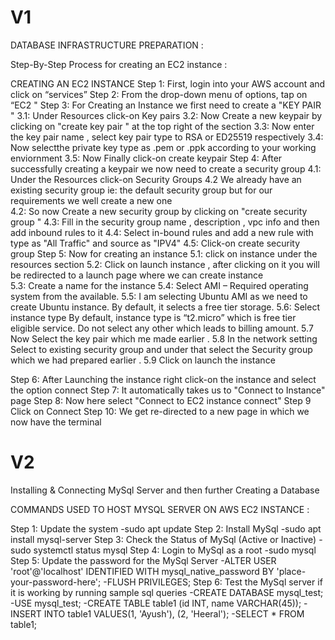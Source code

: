 # V1 #
DATABASE INFRASTRUCTURE PREPARATION : 

Step-By-Step 
Process for creating an EC2 instance :

CREATING AN EC2 INSTANCE 
Step 1: First, login into your AWS account and click on “services” 
Step 2: From the drop-down menu of options, tap on “EC2 " 
Step 3: For Creating an Instance we first need to create a "KEY PAIR " 
       3.1: Under Resources click-on Key pairs 
       3.2: Now Create a new keypair by clicking on "create key pair " at the top right of the section 
       3.3: Now enter the key pair name , select key pair type to RSA or ED25519 respectively 
       3.4: Now selectthe private key type as .pem or .ppk according to your working enviornment 
       3.5: Now Finally click-on create keypair 
Step 4: After successfully creating a keypair we now need to create a security group 
       4.1: Under the Resources click-on Security Groups 
       4.2 We already have an existing security group ie: the default security group but for our requirements
           we well create a new one  
       4.2: So now Create a new security group by clicking on "create security group "
       4.3: Fill in the security group name , description , vpc info and then add inbound rules to it
       4.4: Select in-bound rules and add a new rule with type as "All Traffic" and source as "IPV4"
       4.5: Click-on create security group
Step 5: Now for creating an instance 
       5.1: click on instance under the resources section 
       5.2: Click on launch instance ,  after clicking on it you will be redirected to a launch page where 
         we can create instance   
       5.3: Create a name for the instance
       5.4: Select AMI – Required operating system from the available.
       5.5: I am selecting Ubuntu AMI as we need to create Ubuntu instance.
           By default, it selects a free tier storage.
       5.6: Select instance type
           By default, instance type is “t2.micro” which is free tier eligible service.
           Do not select any other which leads to billing amount.
       5.7 Now Select the key pair which me made earlier .
       5.8 In the network setting Select to existing security group and under that 
           select the Security group which we had prepared earlier . 
       5.9 Click on launch the instance

Step 6: After Launching the instance right click-on the instance and select the option connect 
Step 7: It automatically takes us to "Connect to Instance" page 
Step 8: Now here select "Connect to EC2 instance connect"
Step 9 Click on Connect
Step 10: We get re-directed to a new page in which we now have the terminal 

# V2

Installing & Connecting MySql Server and then further Creating a Database 

COMMANDS USED TO HOST MYSQL SERVER ON AWS EC2 INSTANCE :

 
Step 1: Update the system
-sudo apt update
Step 2: Install MySql
-sudo apt install mysql-server
Step 3: Check the Status of MySql (Active or Inactive)
-sudo systemctl status mysql
Step 4: Login to MySql as a root
-sudo mysql
Step 5: Update the password for the MySql Server
-ALTER USER 'root'@'localhost' IDENTIFIED WITH mysql_native_password BY 'place-your-password-here';
-FLUSH PRIVILEGES;
Step 6: Test the MySql server if it is working by running sample sql queries
-CREATE DATABASE mysql_test;
-USE mysql_test;
-CREATE TABLE table1 (id INT, name VARCHAR(45));
-INSERT INTO table1 VALUES(1, 'Ayush'), (2, 'Heeral');
-SELECT * FROM table1;





